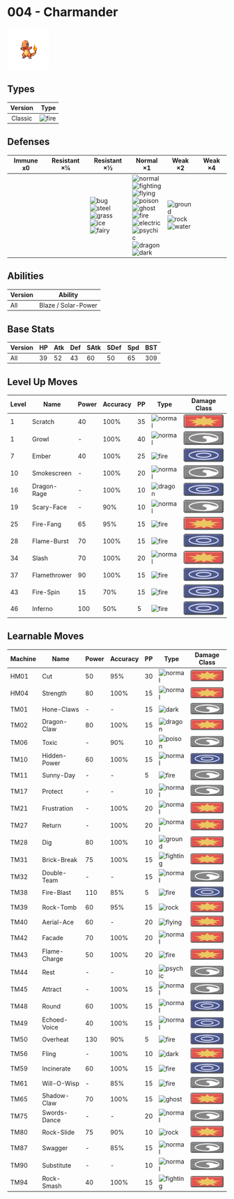 # 004 - Charmander

![charmander](../img/pokemon/004.png)

## Types

| Version | Type                           |
| :-----: | -----------------------------: |
| Classic | ![fire](../img/types/fire.png) |

## Defenses

| Immune x0 | Resistant ×¼ | Resistant ×½                                                                                                                                                                 | Normal ×1                                                                                                                                                                                                                                                                                                                                                                                         | Weak ×2                                                                                                    | Weak ×4 |
| --------- | ------------ | ---------------------------------------------------------------------------------------------------------------------------------------------------------------------------- | ------------------------------------------------------------------------------------------------------------------------------------------------------------------------------------------------------------------------------------------------------------------------------------------------------------------------------------------------------------------------------------------------- | ---------------------------------------------------------------------------------------------------------- | ------- |
|           |              | ![bug](../img/types/bug.png)<br/>![steel](../img/types/steel.png)<br/>![grass](../img/types/grass.png)<br/>![ice](../img/types/ice.png)<br/>![fairy](../img/types/fairy.png) | ![normal](../img/types/normal.png)<br/>![fighting](../img/types/fighting.png)<br/>![flying](../img/types/flying.png)<br/>![poison](../img/types/poison.png)<br/>![ghost](../img/types/ghost.png)<br/>![fire](../img/types/fire.png)<br/>![electric](../img/types/electric.png)<br/>![psychic](../img/types/psychic.png)<br/>![dragon](../img/types/dragon.png)<br/>![dark](../img/types/dark.png) | ![ground](../img/types/ground.png)<br/>![rock](../img/types/rock.png)<br/>![water](../img/types/water.png) |         |

## Abilities

| Version | Ability             |
| ------- | ------------------- |
| All     | Blaze / Solar-Power |

## Base Stats

| Version | HP | Atk | Def | SAtk | SDef | Spd | BST |
| ------- | -- | --- | --- | ---- | ---- | --- | --- |
| All     | 39 | 52  | 43  | 60   | 50   | 65  | 309 |

## Level Up Moves

| Level | Name         | Power | Accuracy | PP | Type                               | Damage Class                           |
| ----- | ------------ | ----- | -------- | -- | ---------------------------------- | -------------------------------------- |
| 1     | Scratch      | 40    | 100%     | 35 | ![normal](../img/types/normal.png) | ![physical](../img/types/physical.png) |
| 1     | Growl        | -     | 100%     | 40 | ![normal](../img/types/normal.png) | ![status](../img/types/status.png)     |
| 7     | Ember        | 40    | 100%     | 25 | ![fire](../img/types/fire.png)     | ![special](../img/types/special.png)   |
| 10    | Smokescreen  | -     | 100%     | 20 | ![normal](../img/types/normal.png) | ![status](../img/types/status.png)     |
| 16    | Dragon-Rage  | -     | 100%     | 10 | ![dragon](../img/types/dragon.png) | ![special](../img/types/special.png)   |
| 19    | Scary-Face   | -     | 90%      | 10 | ![normal](../img/types/normal.png) | ![status](../img/types/status.png)     |
| 25    | Fire-Fang    | 65    | 95%      | 15 | ![fire](../img/types/fire.png)     | ![physical](../img/types/physical.png) |
| 28    | Flame-Burst  | 70    | 100%     | 15 | ![fire](../img/types/fire.png)     | ![special](../img/types/special.png)   |
| 34    | Slash        | 70    | 100%     | 20 | ![normal](../img/types/normal.png) | ![physical](../img/types/physical.png) |
| 37    | Flamethrower | 90    | 100%     | 15 | ![fire](../img/types/fire.png)     | ![special](../img/types/special.png)   |
| 43    | Fire-Spin    | 15    | 70%      | 15 | ![fire](../img/types/fire.png)     | ![special](../img/types/special.png)   |
| 46    | Inferno      | 100   | 50%      | 5  | ![fire](../img/types/fire.png)     | ![special](../img/types/special.png)   |

## Learnable Moves

| Machine | Name         | Power | Accuracy | PP | Type                                   | Damage Class                           |
| ------- | ------------ | ----- | -------- | -- | -------------------------------------- | -------------------------------------- |
| HM01    | Cut          | 50    | 95%      | 30 | ![normal](../img/types/normal.png)     | ![physical](../img/types/physical.png) |
| HM04    | Strength     | 80    | 100%     | 15 | ![normal](../img/types/normal.png)     | ![physical](../img/types/physical.png) |
| TM01    | Hone-Claws   | -     | -        | 15 | ![dark](../img/types/dark.png)         | ![status](../img/types/status.png)     |
| TM02    | Dragon-Claw  | 80    | 100%     | 15 | ![dragon](../img/types/dragon.png)     | ![physical](../img/types/physical.png) |
| TM06    | Toxic        | -     | 90%      | 10 | ![poison](../img/types/poison.png)     | ![status](../img/types/status.png)     |
| TM10    | Hidden-Power | 60    | 100%     | 15 | ![normal](../img/types/normal.png)     | ![special](../img/types/special.png)   |
| TM11    | Sunny-Day    | -     | -        | 5  | ![fire](../img/types/fire.png)         | ![status](../img/types/status.png)     |
| TM17    | Protect      | -     | -        | 10 | ![normal](../img/types/normal.png)     | ![status](../img/types/status.png)     |
| TM21    | Frustration  | -     | 100%     | 20 | ![normal](../img/types/normal.png)     | ![physical](../img/types/physical.png) |
| TM27    | Return       | -     | 100%     | 20 | ![normal](../img/types/normal.png)     | ![physical](../img/types/physical.png) |
| TM28    | Dig          | 80    | 100%     | 10 | ![ground](../img/types/ground.png)     | ![physical](../img/types/physical.png) |
| TM31    | Brick-Break  | 75    | 100%     | 15 | ![fighting](../img/types/fighting.png) | ![physical](../img/types/physical.png) |
| TM32    | Double-Team  | -     | -        | 15 | ![normal](../img/types/normal.png)     | ![status](../img/types/status.png)     |
| TM38    | Fire-Blast   | 110   | 85%      | 5  | ![fire](../img/types/fire.png)         | ![special](../img/types/special.png)   |
| TM39    | Rock-Tomb    | 60    | 95%      | 15 | ![rock](../img/types/rock.png)         | ![physical](../img/types/physical.png) |
| TM40    | Aerial-Ace   | 60    | -        | 20 | ![flying](../img/types/flying.png)     | ![physical](../img/types/physical.png) |
| TM42    | Facade       | 70    | 100%     | 20 | ![normal](../img/types/normal.png)     | ![physical](../img/types/physical.png) |
| TM43    | Flame-Charge | 50    | 100%     | 20 | ![fire](../img/types/fire.png)         | ![physical](../img/types/physical.png) |
| TM44    | Rest         | -     | -        | 10 | ![psychic](../img/types/psychic.png)   | ![status](../img/types/status.png)     |
| TM45    | Attract      | -     | 100%     | 15 | ![normal](../img/types/normal.png)     | ![status](../img/types/status.png)     |
| TM48    | Round        | 60    | 100%     | 15 | ![normal](../img/types/normal.png)     | ![special](../img/types/special.png)   |
| TM49    | Echoed-Voice | 40    | 100%     | 15 | ![normal](../img/types/normal.png)     | ![special](../img/types/special.png)   |
| TM50    | Overheat     | 130   | 90%      | 5  | ![fire](../img/types/fire.png)         | ![special](../img/types/special.png)   |
| TM56    | Fling        | -     | 100%     | 10 | ![dark](../img/types/dark.png)         | ![physical](../img/types/physical.png) |
| TM59    | Incinerate   | 60    | 100%     | 15 | ![fire](../img/types/fire.png)         | ![special](../img/types/special.png)   |
| TM61    | Will-O-Wisp  | -     | 85%      | 15 | ![fire](../img/types/fire.png)         | ![status](../img/types/status.png)     |
| TM65    | Shadow-Claw  | 70    | 100%     | 15 | ![ghost](../img/types/ghost.png)       | ![physical](../img/types/physical.png) |
| TM75    | Swords-Dance | -     | -        | 20 | ![normal](../img/types/normal.png)     | ![status](../img/types/status.png)     |
| TM80    | Rock-Slide   | 75    | 90%      | 10 | ![rock](../img/types/rock.png)         | ![physical](../img/types/physical.png) |
| TM87    | Swagger      | -     | 85%      | 15 | ![normal](../img/types/normal.png)     | ![status](../img/types/status.png)     |
| TM90    | Substitute   | -     | -        | 10 | ![normal](../img/types/normal.png)     | ![status](../img/types/status.png)     |
| TM94    | Rock-Smash   | 40    | 100%     | 15 | ![fighting](../img/types/fighting.png) | ![physical](../img/types/physical.png) |